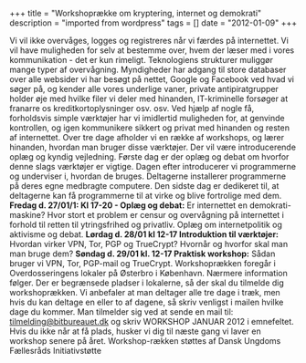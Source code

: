 +++
title = "Workshoprække om kryptering, internet og demokrati"
description = "imported from wordpress"
tags = []
date = "2012-01-09"
+++

Vi vil ikke overvåges, logges og registreres når vi færdes på internettet. Vi
vil have muligheden for selv at bestemme over, hvem der læser med i vores
kommunikation - det er kun rimeligt. Teknologiens strukturer muliggør mange
typer af overvågning. Myndigheder har adgang til store databaser over alle
websider vi har besøgt på nettet, Google og Facebook ved hvad vi søger på, og
kender alle vores underlige vaner, private antipiratgrupper holder øje med
hvilke filer vi deler med hinanden, IT-kriminelle forsøger at franarre os
kreditkortoplysninger osv. osv. Ved hjælp af nogle få, forholdsvis simple
værktøjer har vi imidlertid muligheden for, at genvinde kontrollen, og igen
kommunikere sikkert og privat med hinanden og resten af internettet. Over tre
dage afholder vi en række af workshops, og lærer hinanden, hvordan man bruger
disse værktøjer. Der vil være introducerende oplæg og kyndig vejledning.
Første dag er der oplæg og debat om hvorfor denne slags værktøjer er vigtige.
Dagen efter introducerer vi programmerne og underviser i, hvordan de bruges.
Deltagerne installerer programmerne på deres egne medbragte computere. Den
sidste dag er dedikeret til, at deltagerne kan få programmerne til at virke og
blive fortrolige med dem. **Fredag d. 27/01/1: Kl 17-20 - Oplæg og debat:** Er
internettet en demokrati-maskine? Hvor stort et problem er censur og
overvågning på internettet i forhold til retten til ytringsfrihed og
privatliv. Oplæg om internetpolitik og aktivisme og debat. **Lørdag d. 28/01
kl 12-17 Introduktion til værktøjer:** Hvordan virker VPN, Tor, PGP og
TrueCrypt? Hvornår og hvorfor skal man man bruge dem? **Søndag d. 29/01 kl.
12-17 Praktisk workshop:** Sådan bruger vi VPN, Tor, PGP-mail og TrueCrypt.
Workshoprækken foregår i Overdosseringens lokaler på Østerbro i København.
Nærmere information følger. Der er begrænsede pladser i lokalerne, så der skal
du tilmelde dig workshoprækken. Vi anbefaler at man deltager alle tre dage i
træk, men hvis du kan deltage en eller to af dagene, så skriv venligst i
mailen hvilke dage du kommer. Man tilmelder sig ved at sende en mail til:
tilmelding@bitbureauet.dk og skriv WORKSHOP JANUAR 2012 i emnefeltet. Hvis du
ikke når at få plads, husker vi dig til næste gang vi laver en workshop senere
på året. Workshop-rækken støttes af Dansk Ungdoms Fællesråds Initiativstøtte

